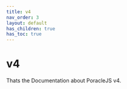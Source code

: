 ```yaml
---
title: v4
nav_order: 3
layout: default
has_children: true
has_toc: true
---
```


# v4

Thats the Documentation about PoracleJS v4.
